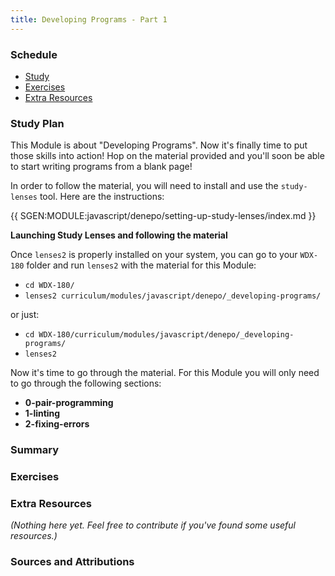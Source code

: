 ```yaml
---
title: Developing Programs - Part 1
---
```


### Schedule

  - [Study](#study-plan-NN)
  - [Exercises](#exercises-NN)
  - [Extra Resources](#extra-resources-NN)

### Study Plan

  This Module is about "Developing Programs". Now it's finally time to put those skills into action! Hop on the material provided and you'll soon be able to start writing programs from a blank page!

  In order to follow the material, you will need to install and use the `study-lenses` tool. Here are the instructions:

  {{ SGEN:MODULE:javascript/denepo/setting-up-study-lenses/index.md }}

  **Launching Study Lenses and following the material**

  Once `lenses2` is properly installed on your system, you can go to your `WDX-180` folder and run `lenses2` with the material for this Module:

  - `cd WDX-180/`
  - `lenses2 curriculum/modules/javascript/denepo/_developing-programs/`

  or just:

  - `cd WDX-180/curriculum/modules/javascript/denepo/_developing-programs/`
  - `lenses2`

  Now it's time to go through the material. For this Module you will only need to go through the following sections:

  - **0-pair-programming**
  - **1-linting**
  - **2-fixing-errors**

### Summary

### Exercises

  <!-- SGEN:META:PROGRESS:task=Explore the '0-pair-programming' section of 'Developing Programs' -->

  <!-- SGEN:META:PROGRESS:task=Explore the '1-linting' section of 'Developing Programs' -->

  <!-- SGEN:META:PROGRESS:task=Explore the '2-fixing-errors' section of 'Developing Programs' -->

### Extra Resources

  _(Nothing here yet. Feel free to contribute if you've found some useful resources.)_

### Sources and Attributions